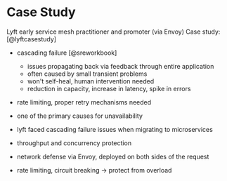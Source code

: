 # Case Study

Lyft early service mesh practitioner and promoter (via Envoy)
Case study: [@lyftcasestudy]

- cascading failure [@sreworkbook]
  - issues propagating back via feedback through entire application
  - often caused by small transient problems
  - won't self-heal, human intervention needed
  - reduction in capacity, increase in latency, spike in errors
- rate limiting, proper retry mechanisms needed
- one of the primary causes for unavailability

- lyft faced cascading failure issues when migrating to microservices
- throughput and concurrency protection
- network defense via Envoy, deployed on both sides of the request
- rate limiting, circuit breaking -> protect from overload
